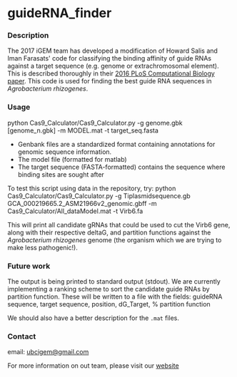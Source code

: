 # guideRNA\_finder

### Description
The 2017 iGEM team has developed a modification of Howard Salis and Iman Farasats' code for classifying the binding affinity of guide RNAs against a target sequence (e.g. genome or extrachromosomal element).
This is described thoroughly in their [2016 PLoS Computational Biology paper](http://journals.plos.org/ploscompbiol/article?id=10.1371/journal.pcbi.1004724).
 This code is used for finding the best guide RNA sequences in *Agrobacterium rhizogenes*.

### Usage
python Cas9\_Calculator/Cas9\_Calculator.py -g genome.gbk \[genome\_n.gbk] -m MODEL.mat -t target\_seq.fasta

- Genbank files are a standardized format containing annotations for genomic sequence information.
- The model file (formatted for matlab)
- The target sequence (FASTA-formatted) contains the sequence where binding sites are sought after

To test this script using data in the repository, try:
python Cas9_Calculator/Cas9_Calculator.py -g Tiplasmidsequence.gb GCA_000219665.2_ASM21966v2_genomic.gbff -m Cas9_Calculator/All_dataModel.mat -t Virb6.fa

This will print all candidate gRNAs that could be used to cut the Virb6 gene,
along with their respective deltaG,
and partition functions against the *Agrobacterium rhizogenes* genome (the organism which we are trying to make less pathogenic!).

### Future work

The output is being printed to standard output (stdout).
We are currently implementing a ranking scheme to sort the candidate guide RNAs by partition function.
These will be written to a file with the fields:
 guideRNA sequence, target sequence, position, dG_Target, % partition function

We should also have a better description for the `.mat` files.

### Contact


email: ubcigem@gmail.com

For more information on out team, please visit our [website](http://www.ubcigem.com/)
